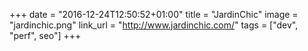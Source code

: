 +++
date = "2016-12-24T12:50:52+01:00"
title = "JardinChic"
image = "jardinchic.png"
link_url = "http://www.jardinchic.com/"
tags = ["dev", "perf", seo"]
+++

